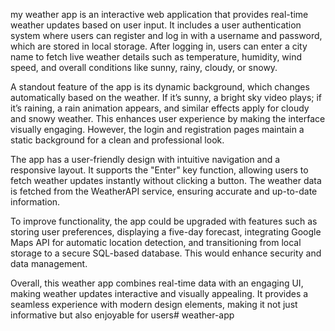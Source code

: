 my weather app is an interactive web application that provides real-time weather updates based on user input. It includes a user authentication system where users can register and log in with a username and password, which are stored in local storage. After logging in, users can enter a city name to fetch live weather details such as temperature, humidity, wind speed, and overall conditions like sunny, rainy, cloudy, or snowy.

A standout feature of the app is its dynamic background, which changes automatically based on the weather. If it’s sunny, a bright sky video plays; if it’s raining, a rain animation appears, and similar effects apply for cloudy and snowy weather. This enhances user experience by making the interface visually engaging. However, the login and registration pages maintain a static background for a clean and professional look.

The app has a user-friendly design with intuitive navigation and a responsive layout. It supports the "Enter" key function, allowing users to fetch weather updates instantly without clicking a button. The weather data is fetched from the WeatherAPI service, ensuring accurate and up-to-date information.

To improve functionality, the app could be upgraded with features such as storing user preferences, displaying a five-day forecast, integrating Google Maps API for automatic location detection, and transitioning from local storage to a secure SQL-based database. This would enhance security and data management.

Overall, this weather app combines real-time data with an engaging UI, making weather updates interactive and visually appealing. It provides a seamless experience with modern design elements, making it not just informative but also enjoyable for users# weather-app

